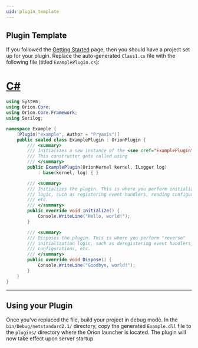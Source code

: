 ```yaml
---
uid: plugin_template
---
```


## Plugin Template

If you followed the [Getting Started](xref:getting_started_api) page, then you should have a project set up for your plugin. Replace the auto-generated `Class1.cs` file with the following file (titled `ExamplePlugin.cs`):

# [C#](#tab/c-sharp)

```csharp
using System;
using Orion.Core;
using Orion.Core.Framework;
using Serilog;

namespace Example {
    [Plugin("example", Author = "Pryaxis")]
    public sealed class ExamplePlugin : OrionPlugin {
        /// <summary>
        /// Initializes a new instance of the <see cref="ExamplePlugin"/> class.
        /// This constructor gets called using 
        /// </summary>
        public ExamplePlugin(OrionKernel kernel, ILogger log)
            : base(kernel, log) { }

        /// <summary>
        /// Initializes the plugin. This is where you perform initialization
        /// logic, such as registering event handlers, reading configurations,
        /// etc.
        /// </summary>
        public override void Initialize() {
            Console.WriteLine("Hello, world!");
        }

        /// <summary>
        /// Disposes the plugin. This is where you perform "reverse"
        /// initialization logic, such as deregistering event handlers, writing
        /// configurations, etc.
        /// </summary>
        public override void Dispose() {
            Console.WriteLine("Goodbye, world!");
        }
    }
}
```

***

## Using your Plugin

Once you've replaced the file, build your project in debug mode. In the `bin/Debug/netstandard2.1/` directory, copy the generated `Example.dll` file to the `plugins/` directory where the Orion launcher is located. The plugin will now take effect upon server startup.
